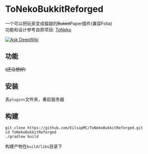 # ToNekoBukkitReforged
一个可以把玩家变成猫娘的<del>Bukkit</del>Paper插件(兼容Folia)</br>
功能和设计参考自原项目: [ToNeko](https://github.com/CSneko/toNeko/)

[![Ask DeepWiki](https://deepwiki.com/badge.svg)](https://deepwiki.com/EilsapMC/ToNekoBukkitReforged)


## 功能
<del>(还没想好)</del>

## 安装
丢`plugins`文件夹，重启服务器

## 构建
````shell
git clone https://github.com/EilsapMC/ToNekoBukkitReforged.git
cd ToNekoBukkitReforged
./gradlew build
````

构建产物在`build/libs`目录下